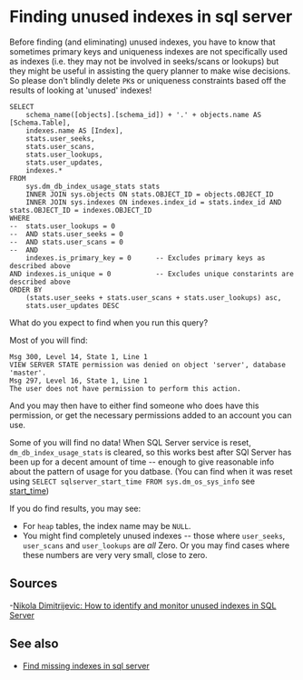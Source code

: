 ﻿# Finding unused indexes in sql server

Before finding (and eliminating) unused indexes, you have to know that sometimes primary keys and uniqueness indexes are not specifically used as indexes (i.e. they may not be involved in seeks/scans or lookups) but they might be useful in assisting the query planner to make wise decisions. So please don't blindly delete `PK`s or uniqueness constraints based off the results of looking at 'unused' indexes!

	SELECT
		schema_name([objects].[schema_id]) + '.' + objects.name AS [Schema.Table],
		indexes.name AS [Index],
		stats.user_seeks,
		stats.user_scans,
		stats.user_lookups,
		stats.user_updates,
		indexes.*
	FROM
		sys.dm_db_index_usage_stats stats
		INNER JOIN sys.objects ON stats.OBJECT_ID = objects.OBJECT_ID
		INNER JOIN sys.indexes ON indexes.index_id = stats.index_id AND stats.OBJECT_ID = indexes.OBJECT_ID
	WHERE
	--	stats.user_lookups = 0
	--	AND	stats.user_seeks = 0
	--	AND	stats.user_scans = 0
	--  AND
		indexes.is_primary_key = 0		-- Excludes primary keys as described above
	AND indexes.is_unique = 0			-- Excludes unique constarints are described above
	ORDER BY
		(stats.user_seeks + stats.user_scans + stats.user_lookups) asc,
		stats.user_updates DESC

What do you expect to find when you run this query?

Most of you will find:

	Msg 300, Level 14, State 1, Line 1
	VIEW SERVER STATE permission was denied on object 'server', database 'master'.
	Msg 297, Level 16, State 1, Line 1
	The user does not have permission to perform this action.

And you may then have to either find someone who does have this permission, or get the necessary permissions added to an account you can use.

Some of you will find no data! When SQL Server service is reset, `dm_db_index_usage_stats` is cleared, so this works best after SQl Server has been up for a decent amount of time -- enough to give reasonable info about the pattern of usage for you datbase. (You can find when it was reset  using `SELECT sqlserver_start_time FROM sys.dm_os_sys_info` see [start_time](start_time.md))

If you do find results, you may see:

- For `heap` tables, the index name may be `NULL`.
- You might find completely unused indexes -- those where `user_seeks`, `user_scans` and `user_lookups` are *all* Zero. Or you may find cases where these numbers are very very small, close to zero.

## Sources

-[Nikola Dimitrijevic: How to identify and monitor unused indexes in SQL Server](https://www.sqlshack.com/how-to-identify-and-monitor-unused-indexes-in-sql-server/)

## See also

- [Find missing indexes in sql server](find_missing_indexes_in_sql_server.md)
